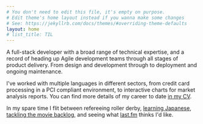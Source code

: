 ```yaml
---
# You don't need to edit this file, it's empty on purpose.
# Edit theme's home layout instead if you wanna make some changes
# See: https://jekyllrb.com/docs/themes/#overriding-theme-defaults
layout: home
# list_title: TIL
---
```


A full-stack developer with a broad range of technical expertise, and a record of heading up Agile development teams
through all stages of product delivery. From design and development through to deployment and ongoing maintenance.

I've worked with multiple languages in different sectors, from credit card
processing in a PCI compliant environment, to interactive charts for market
analysis reports. You can find more details of my career to date [in my
CV](https://www.linkedin.com/in/ross-hendry-86975120b/).

In my spare time I flit between refereeing roller derby, [learning Japanese](https://www.wanikani.com/users/rosshendry),
[tackling the movie backlog](https://letterboxd.com/chooban/films/diary/), and seeing what
[last.fm](https://www.last.fm/user/chooban) thinks I'd like.
